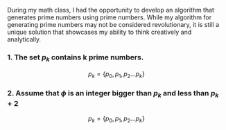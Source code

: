 During my math class, I had the opportunity to develop an algorithm that generates prime numbers using prime numbers.
While my algorithm for generating prime numbers may not be considered revolutionary, it is still a unique solution that showcases my ability to think creatively and analytically.

### 1. The set $p_k$  contains k prime numbers. 

```math
p_k = \{ p_0, p_1, p_2...p_k \}
```


### 2. Assume that $\phi$ is an integer bigger than $p_k$ and less than $p_k+2$ 

```math
p_k = \{ p_0, p_1, p_2...p_k \}
```



